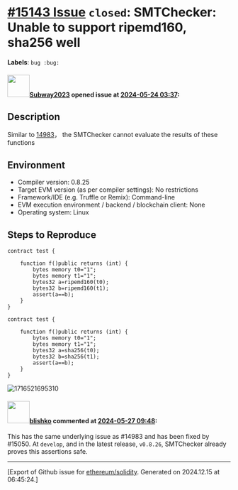 # [\#15143 Issue](https://github.com/ethereum/solidity/issues/15143) `closed`: SMTChecker: Unable to support ripemd160, sha256 well
**Labels**: `bug :bug:`


#### <img src="https://avatars.githubusercontent.com/u/147013944?v=4" width="50">[Subway2023](https://github.com/Subway2023) opened issue at [2024-05-24 03:37](https://github.com/ethereum/solidity/issues/15143):

## Description
Similar to [14983](https://github.com/ethereum/solidity/issues/14983)， the SMTChecker cannot evaluate the results of these functions


## Environment

- Compiler version: 0.8.25
- Target EVM version (as per compiler settings): No restrictions
- Framework/IDE (e.g. Truffle or Remix): Command-line
- EVM execution environment / backend / blockchain client: None
- Operating system: Linux

## Steps to Reproduce

```solidity
contract test {

    function f()public returns (int) {
        bytes memory t0="1";
        bytes memory t1="1";
        bytes32 a=ripemd160(t0);
        bytes32 b=ripemd160(t1);
        assert(a==b);
    }
}
```


```solidity
contract test {

    function f()public returns (int) {
        bytes memory t0="1";
        bytes memory t1="1";
        bytes32 a=sha256(t0);
        bytes32 b=sha256(t1);
        assert(a==b);
    }
}
```
![1716521695310](https://github.com/ethereum/solidity/assets/147013944/3368aa40-c4fb-4a56-8185-4966f1cf8680)



#### <img src="https://avatars.githubusercontent.com/u/16404346?v=4" width="50">[blishko](https://github.com/blishko) commented at [2024-05-27 09:48](https://github.com/ethereum/solidity/issues/15143#issuecomment-2133100239):

This has the same underlying issue as #14983 and has been fixed by #15050.
At `develop`, and in the latest release, `v0.8.26`, SMTChecker already proves this assertions safe.


-------------------------------------------------------------------------------



[Export of Github issue for [ethereum/solidity](https://github.com/ethereum/solidity). Generated on 2024.12.15 at 06:45:24.]

